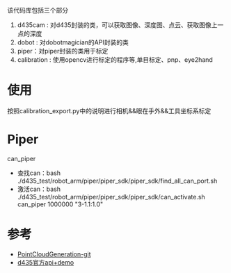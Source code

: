 该代码库包括三个部分

1. d435cam : 对d435封装的类，可以获取图像、深度图、点云、获取图像上一点的深度
2. dobot : 对dobotmagician的API封装的类
3. piper：对piper封装的类用于标定
4. calibration : 使用opencv进行标定的程序等,单目标定、pnp、eye2hand

# 使用
按照calibration_export.py中的说明进行相机&&眼在手外&&工具坐标系标定

# Piper 

can_piper

- 查找can：bash ./d435_test/robot_arm/piper/piper_sdk/piper_sdk/find_all_can_port.sh
- 激活can：bash ./d435_test/robot_arm/piper/piper_sdk/piper_sdk/can_activate.sh can_piper 1000000 "3-1.1:1.0"

# 参考

- [PointCloudGeneration-git](https://github.com/musimab/PointCloudGeneration)
- [d435官方api+demo](https://dev.intelrealsense.com/docs/python2)
